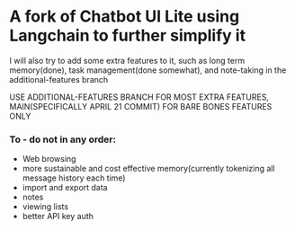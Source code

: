# A fork of Chatbot UI Lite using Langchain to further simplify it
I will also try to add some extra features to it, such as long term memory(done), task management(done somewhat), and note-taking in the additional-features branch

USE ADDITIONAL-FEATURES BRANCH FOR MOST EXTRA FEATURES, MAIN(SPECIFICALLY APRIL 21 COMMIT) FOR BARE BONES FEATURES ONLY

### To - do not in any order:
 - Web browsing
 - more sustainable and cost effective memory(currently tokenizing all message history each time)
 - import and export data
 - notes
 - viewing lists
 - better API key auth


